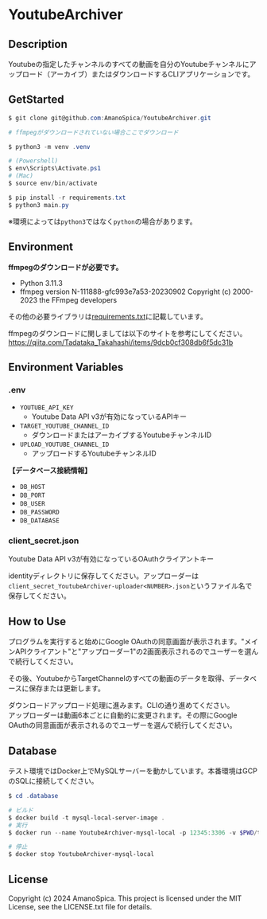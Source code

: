 # YoutubeArchiver

## Description
Youtubeの指定したチャンネルのすべての動画を自分のYoutubeチャンネルにアップロード（アーカイブ）またはダウンロードするCLIアプリケーションです。


## GetStarted
```PowerShell
$ git clone git@github.com:AmanoSpica/YoutubeArchiver.git

# ffmpegがダウンロードされていない場合ここでダウンロード

$ python3 -m venv .venv

# (Powershell)
$ env\Scripts\Activate.ps1
# (Mac)
$ source env/bin/activate

$ pip install -r requirements.txt
$ python3 main.py
```
※環境によっては`python3`ではなく`python`の場合があります。



## Environment
**ffmpegのダウンロードが必要です。**

- Python 3.11.3
- ffmpeg version N-111888-gfc993e7a53-20230902 Copyright (c) 2000-2023 the FFmpeg developers

その他の必要ライブラリは[requirements.txt](/requirements.txt)に記載しています。

ffmpegのダウンロードに関しましては以下のサイトを参考にしてください。<br>
https://qiita.com/Tadataka_Takahashi/items/9dcb0cf308db6f5dc31b


## Environment Variables
### .env
- `YOUTUBE_API_KEY`
  - Youtube Data API v3が有効になっているAPIキー
- `TARGET_YOUTUBE_CHANNEL_ID`
  - ダウンロードまたはアーカイブするYoutubeチャンネルID
- `UPLOAD_YOUTUBE_CHANNEL_ID`
  - アップロードするYoutubeチャンネルID

**【データベース接続情報】**
- `DB_HOST`
- `DB_PORT`
- `DB_USER`
- `DB_PASSWORD`
- `DB_DATABASE`


### client_secret.json
Youtube Data API v3が有効になっているOAuthクライアントキー

identityディレクトリに保存してください。アップローダーは`client_secret_YoutubeArchiver-uploader<NUMBER>.json`というファイル名で保存してください。


## How to Use
プログラムを実行すると始めにGoogle OAuthの同意画面が表示されます。"メインAPIクライアント"と"アップローダー1"の2画面表示されるのでユーザーを選んで続行してください。

その後、YoutubeからTargetChannelのすべての動画のデータを取得、データベースに保存または更新します。

ダウンロードアップロード処理に進みます。CLIの通り進めてください。<br>
アップローダーは動画6本ごとに自動的に変更されます。その際にGoogle OAuthの同意画面が表示されるのでユーザーを選んで続行してください。



## Database
テスト環境ではDocker上でMySQLサーバーを動かしています。本番環境はGCPのSQLに接続してください。

```PowerShell
$ cd .database

# ビルド
$ docker build -t mysql-local-server-image .
# 実行
$ docker run --name YoutubeArchiver-mysql-local -p 12345:3306 -v $PWD/temp:/var/lib/mysql -d mysql-local-server-image

# 停止
$ docker stop YoutubeArchiver-mysql-local
```



## License
Copyright (c) 2024 AmanoSpica.
This project is licensed under the MIT License, see the LICENSE.txt file for details.